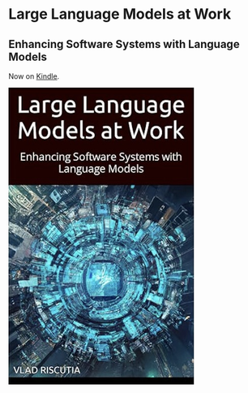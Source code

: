 # Large Language Models at Work

## Enhancing Software Systems with Language Models

Now on [Kindle](https://a.co/d/1EPbBji).

[![Book](images/title/llm.jpg)](https://a.co/d/1EPbBji)
